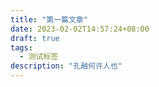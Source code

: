 ```yaml
---
title: "第一篇文章"
date: 2023-02-02T14:57:24+08:00
draft: true
tags:
  - 测试标签
description: "孔融何许人也"
---
```


